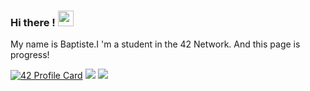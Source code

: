 

<!-- [Cover](https://github.com/B9R9/B9R9/blob/master/img/test.jpeg) -->

### Hi there ! <img src="https://media.giphy.com/media/hvRJCLFzcasrR4ia7z/giphy.gif" width="25px">

My name is Baptiste.I 'm a student in the 42 Network. And this page is progress! 

[![42 Profile Card](https://1337-readme.vercel.app/api/profile?cursus=42&dark=true&login=briffard)](https://github.com/mohouyizme/1337-readme)
![](https://github-readme-stats.vercel.app/api/top-langs/?username=B9R9&theme=radical&hide_langs_below=8)
![](https://github-readme-stats.vercel.app/api?username=B9R9&show_icons=true&theme=radical&count_private=true)

<!--
**B9R9/B9R9** is a ✨ _special_ ✨ repository because its `README.md` (this file) appears on your GitHub profile.

Here are some ideas to get you started:

- 🔭 I’m currently working on ...
- 🌱 I’m currently learning ...
- 👯 I’m looking to collaborate on ...
- 🤔 I’m looking for help with ...
- 💬 Ask me about ...
- 📫 How to reach me: ...
- 😄 Pronouns: ...
- ⚡ Fun fact: ...
-->
